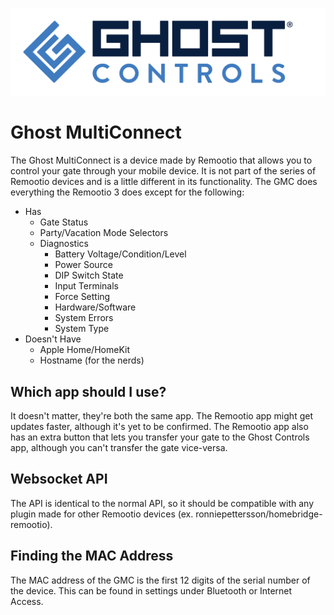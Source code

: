 <p align="center">
<a href="https://www.ghostcontrols.com/"><img src="https://raw.githubusercontent.com/bestadamdagoat/ghost-multiconnect/main/assets/ghost_logo-01_4000x.webp" ></a>
</p>


# Ghost MultiConnect

The Ghost MultiConnect is a device made by Remootio that allows you to control your gate through your mobile device. It is not part of the series of Remootio devices and is a little different in its functionality. The GMC does everything the Remootio 3 does except for the following:

- Has
    - Gate Status
    - Party/Vacation Mode Selectors
    - Diagnostics
        - Battery Voltage/Condition/Level
        - Power Source
        - DIP Switch State
        - Input Terminals
        - Force Setting
        - Hardware/Software
        - System Errors
        - System Type
- Doesn't Have
    - Apple Home/HomeKit
    - Hostname (for the nerds)

## Which app should I use?

It doesn't matter, they're both the same app. The Remootio app might get updates faster, although it's yet to be confirmed. The Remootio app also has an extra button that lets you transfer your gate to the Ghost Controls app, although you can't transfer the gate vice-versa.

## Websocket API

The API is identical to the normal API, so it should be compatible with any plugin made for other Remootio devices (ex. ronniepettersson/homebridge-remootio).

## Finding the MAC Address

The MAC address of the GMC is the first 12 digits of the serial number of the device. This can be found in settings under Bluetooth or Internet Access.
